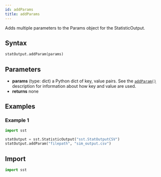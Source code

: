 ```yaml
---
id: addParams
title: addParams
---
```


<!---
SAND2022-6843 O
Source: sst-documentation/manuals/python
--->

Adds multiple parameters to the Params object for the StatisticOutput.


## Syntax
```python
statOutput.addParam(params)
```

## Parameters
* **params** (type: dict) a Python dict of key, value pairs. See the [`addParam()`](addParam) description for information about how key and value are used. 
* **returns** none



## Examples

### Example 1
```python
import sst

statOutput = sst.StatisticOutput("sst.StatOutputCSV")
statOutput.addParam("filepath", "sim_output.csv")
```

## Import
```python
import sst
```
